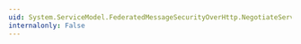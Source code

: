 ```yaml
---
uid: System.ServiceModel.FederatedMessageSecurityOverHttp.NegotiateServiceCredential
internalonly: False
---
```

